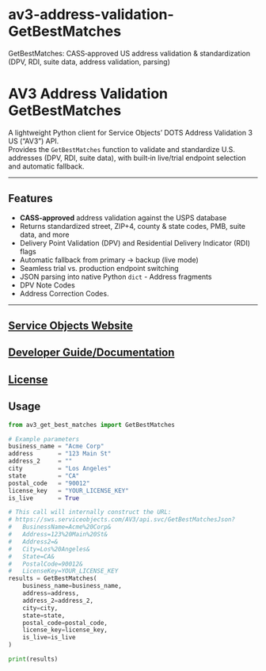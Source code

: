 ﻿# av3-address-validation-GetBestMatches
GetBestMatches: CASS‑approved US address validation &amp; standardization (DPV, RDI, suite data, address validation, parsing)

# AV3 Address Validation GetBestMatches

A lightweight Python client for Service Objects’ DOTS Address Validation 3 US (“AV3”) API.  
Provides the `GetBestMatches` function to validate and standardize U.S. addresses (DPV, RDI, suite data), with built‑in live/trial endpoint selection and automatic fallback.

---

## Features

- **CASS‑approved** address validation against the USPS database  
- Returns standardized street, ZIP+4, county & state codes, PMB, suite data, and more  
- Delivery Point Validation (DPV) and Residential Delivery Indicator (RDI) flags  
- Automatic fallback from primary → backup (live mode)  
- Seamless trial vs. production endpoint switching  
- JSON parsing into native Python `dict` - Address fragments
- DPV Note Codes
- Address Correction Codes.

---
## [Service Objects Website](https://serviceobjects.com)
## [Developer Guide/Documentation](https://www.serviceobjects.com/docs/dots-address-validation-us-3/av3-operations/av3-getbestmatches-recommended/)
## [License](LICENSE)

## Usage

```python
from av3_get_best_matches import GetBestMatches

# Example parameters
business_name = "Acme Corp"
address       = "123 Main St"
address_2     = ""
city          = "Los Angeles"
state         = "CA"
postal_code   = "90012"
license_key   = "YOUR_LICENSE_KEY"
is_live       = True

# This call will internally construct the URL:
# https://sws.serviceobjects.com/AV3/api.svc/GetBestMatchesJson?
#   BusinessName=Acme%20Corp&
#   Address=123%20Main%20St&
#   Address2=&
#   City=Los%20Angeles&
#   State=CA&
#   PostalCode=90012&
#   LicenseKey=YOUR_LICENSE_KEY
results = GetBestMatches(
    business_name=business_name,
    address=address,
    address_2=address_2,
    city=city,
    state=state,
    postal_code=postal_code,
    license_key=license_key,
    is_live=is_live
)

print(results)